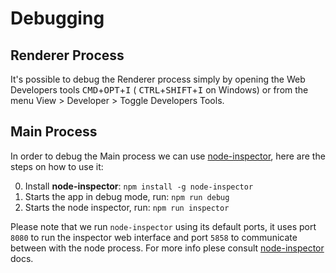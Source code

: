 # Debugging

## Renderer Process

It's possible to debug the Renderer process simply by opening the Web Developers tools <kbd>CMD</kbd>+<kbd>OPT</kbd>+<kbd>I</kbd> ( <kbd>CTRL</kbd>+<kbd>SHIFT</kbd>+<kbd>I</kbd> on Windows) or from the menu View > Developer > Toggle Developers Tools.

## Main Process

In order to debug the Main process we can use [node-inspector](https://github.com/node-inspector/node-inspector), here are the steps on how to use it:

0. Install **node-inspector**: `npm install -g node-inspector`
0. Starts the app in debug mode, run: `npm run debug`
0. Starts the node inspector, run: `npm run inspector`

Please note that we run `node-inspector` using its default ports, it uses port `8080` to run the inspector web interface and port `5858` to communicate between with the node process. For more info plese consult [node-inspector](https://github.com/node-inspector/node-inspector) docs.


